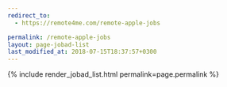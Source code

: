 ```yaml
---
redirect_to:
  - https://remote4me.com/remote-apple-jobs

permalink: /remote-apple-jobs
layout: page-jobad-list
last_modified_at: 2018-07-15T18:37:57+0300
---
```

{% include render_jobad_list.html permalink=page.permalink %}
